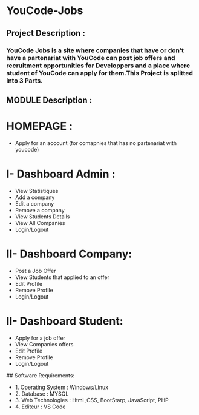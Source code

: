 # YouCode-Jobs

## Project Description :
### YouCode Jobs is a site where companies that have or don't have a partenariat with YouCode can post job offers and recruitment opportunities for Developpers and a place where student of YouCode can apply for them.This Project is splitted into 3 Parts.
## MODULE Description :
<h1><b> HOMEPAGE :</b></h1>
<ul>
<li>Apply for an account (for comapnies that has no partenariat with youcode)</li>
</ul>
<h1><b> I- Dashboard Admin :</b></h1>
<ul>
	<li>View Statistiques</li>
	<li>Add a company</li>
  <li>Edit a company</li>
  <li>Remove a company</li>
	<li>View Students Details</li>
	<li>View All Companies</li>
	<li>Login/Logout</li>
</ul>
<h1><b> II- Dashboard Company: </b></h1>
 <ul>
	<li>Post a Job Offer</li>
	<li>View Students that applied to an offer</li>
  <li>Edit Profile</li>
  <li>Remove Profile</li>
	<li>Login/Logout</li>
</ul>
<h1><b> II- Dashboard Student: </b></h1>
 <ul>
	<li>Apply for a job offer</li>
	<li>View Companies offers</li>
  <li>Edit Profile</li>
  <li>Remove Profile</li>
	<li>Login/Logout</li>
</ul>
## Software Requirements:
<ul>
<li> 1. Operating System :  Windows/Linux
<li> 2. Database :  MYSQL
<li> 3. Web Technologies :  Html ,CSS, BootStarp, JavaScript, PHP
<li> 4. Editeur : VS Code
</ul>
